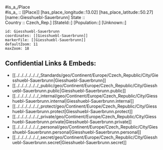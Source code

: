 ﻿---
location: [50.27,13.02] 
mapzoom: [7,12] 
mapmarker: city 
type: City
tags:
- geo/City


SpocWebEntityId: 30452
isDeleted: false
confidential: public

---
#is_a_/Place  
#is_a_ :: [[Place]] 
[has_place_longitude::13.02] 
[has_place_latitude::50.27] 
[name::Giesshuebl-Sauerbrunn] 
State ::  
Country :: Czech_Rep.] 
[StateId::] 
[Population::] 
[Unknown::] 


```leaflet
id: Giesshuebl-Sauerbrunn
coordinates: [[Giesshuebl-Sauerbrunn]] 
markerFile: [[Giesshuebl-Sauerbrunn]] 
defaultZoom: 11 
maxZoom: 18
```


## Confidential Links & Embeds: 
- [[../../../../../../_Standards/geo/Continent/Europe/Czech_Republic/City/Giesshuebl-Sauerbrunn|Giesshuebl-Sauerbrunn]] 
- [[../../../../../../_public/geo/Continent/Europe/Czech_Republic/City/Giesshuebl-Sauerbrunn.public|Giesshuebl-Sauerbrunn.public]] 
- [[../../../../../../_internal/geo/Continent/Europe/Czech_Republic/City/Giesshuebl-Sauerbrunn.internal|Giesshuebl-Sauerbrunn.internal]] 
- [[../../../../../../_protect/geo/Continent/Europe/Czech_Republic/City/Giesshuebl-Sauerbrunn.protect|Giesshuebl-Sauerbrunn.protect]] 
- [[../../../../../../_private/geo/Continent/Europe/Czech_Republic/City/Giesshuebl-Sauerbrunn.private|Giesshuebl-Sauerbrunn.private]] 
- [[../../../../../../_personal/geo/Continent/Europe/Czech_Republic/City/Giesshuebl-Sauerbrunn.personal|Giesshuebl-Sauerbrunn.personal]] 
- [[../../../../../../_secret/geo/Continent/Europe/Czech_Republic/City/Giesshuebl-Sauerbrunn.secret|Giesshuebl-Sauerbrunn.secret]] 
